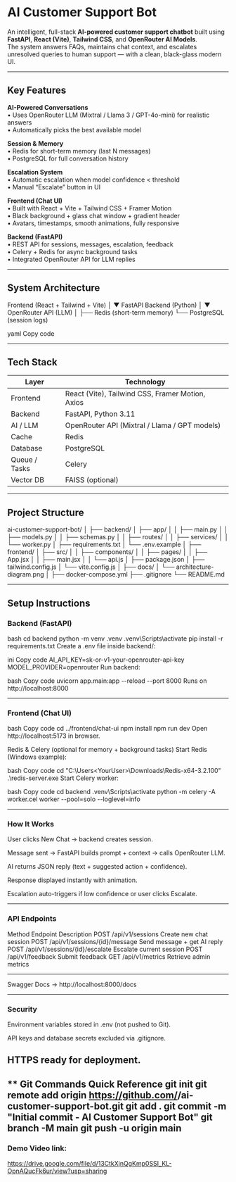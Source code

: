 # AI Customer Support Bot

An intelligent, full-stack **AI-powered customer support chatbot** built using **FastAPI**, **React (Vite)**, **Tailwind CSS**, and **OpenRouter AI Models**.  
The system answers FAQs, maintains chat context, and escalates unresolved queries to human support — with a clean, black-glass modern UI.

---

## Key Features

**AI-Powered Conversations**  
• Uses OpenRouter LLM (Mixtral / Llama 3 / GPT-4o-mini) for realistic answers  
• Automatically picks the best available model  

 **Session & Memory**  
• Redis for short-term memory (last N messages)  
• PostgreSQL for full conversation history  

**Escalation System**  
• Automatic escalation when model confidence < threshold  
• Manual “Escalate” button in UI  

**Frontend (Chat UI)**  
• Built with React + Vite + Tailwind CSS + Framer Motion  
• Black background + glass chat window + gradient header  
• Avatars, timestamps, smooth animations, fully responsive  

**Backend (FastAPI)**  
• REST API for sessions, messages, escalation, feedback  
• Celery + Redis for async background tasks  
• Integrated OpenRouter API for LLM replies  

---

##  System Architecture

Frontend (React + Tailwind + Vite)
│
▼
FastAPI Backend (Python)
│
▼
OpenRouter API (LLM)
│
├── Redis (short-term memory)
└── PostgreSQL (session logs)

yaml
Copy code

---

## Tech Stack

| Layer | Technology |
|--------|-------------|
| Frontend | React (Vite), Tailwind CSS, Framer Motion, Axios |
| Backend | FastAPI, Python 3.11 |
| AI / LLM | OpenRouter API (Mixtral / Llama / GPT models) |
| Cache | Redis |
| Database | PostgreSQL |
| Queue / Tasks | Celery |
| Vector DB | FAISS (optional) |

---

## Project Structure

ai-customer-support-bot/
│
├── backend/
│   ├── app/
│   │   ├── main.py
│   │   ├── models.py
│   │   ├── schemas.py
│   │   ├── routes/
│   │   ├── services/
│   │   └── worker.py
│   ├── requirements.txt
│   └── .env.example
│
├── frontend/
│   ├── src/
│   │   ├── components/
│   │   ├── pages/
│   │   ├── App.jsx
│   │   ├── main.jsx
│   │   └── api.js
│   ├── package.json
│   ├── tailwind.config.js
│   └── vite.config.js
│
├── docs/
│   └── architecture-diagram.png
│
├── docker-compose.yml
├── .gitignore
└── README.md


---

## Setup Instructions

### Backend (FastAPI)

bash
cd backend
python -m venv .venv
.venv\Scripts\activate
pip install -r requirements.txt
Create a .env file inside backend/:

ini
Copy code
AI_API_KEY=sk-or-v1-your-openrouter-api-key
MODEL_PROVIDER=openrouter
Run backend:

bash
Copy code
uvicorn app.main:app --reload --port 8000
 Runs on http://localhost:8000


---

### Frontend (Chat UI)
bash
Copy code
cd ../frontend/chat-ui
npm install
npm run dev
 Open http://localhost:5173 in browser.

 Redis & Celery (optional for memory + background tasks)
Start Redis (Windows example):

bash
Copy code
cd "C:\Users\<YourUser>\Downloads\Redis-x64-3.2.100"
.\redis-server.exe
Start Celery worker:

bash
Copy code
cd backend
.venv\Scripts\activate
python -m celery -A worker.cel worker --pool=solo --loglevel=info

---
### How It Works
User clicks New Chat → backend creates session.

Message sent → FastAPI builds prompt + context → calls OpenRouter LLM.

AI returns JSON reply (text + suggested action + confidence).

Response displayed instantly with animation.

Escalation auto-triggers if low confidence or user clicks Escalate.

---

### API Endpoints
Method	Endpoint	Description
POST	/api/v1/sessions	Create new chat session
POST	/api/v1/sessions/{id}/message	Send message + get AI reply
POST	/api/v1/sessions/{id}/escalate	Escalate current session
POST	/api/v1/feedback	Submit feedback
GET	/api/v1/metrics	Retrieve admin metrics

---

Swagger Docs → http://localhost:8000/docs

--- 
### Security
Environment variables stored in .env (not pushed to Git).

API keys and database secrets excluded via .gitignore.

HTTPS ready for deployment.
---
** Git Commands Quick Reference
git init
git remote add origin https://github.com/<username>/ai-customer-support-bot.git
git add .
git commit -m "Initial commit - AI Customer Support Bot"
git branch -M main
git push -u origin main
---
### Demo Video link:
https://drive.google.com/file/d/13CtkXjnQgKmp0SSI_KL-OpnAQucFk6ur/view?usp=sharing


